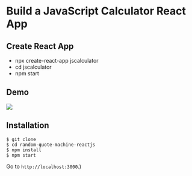 # Build a JavaScript Calculator React App

## Create React App

<ul>
  <li>npx create-react-app jscalculator</li>
  <li>cd jscalculator</li>
  <li>npm start</li>
 </ul>

## Demo
![](ScreenShort.png)


## Installation

```
$ git clone
$ cd random-quote-machine-reactjs
$ npm install
$ npm start
```

Go to `http://localhost:3000`.)
